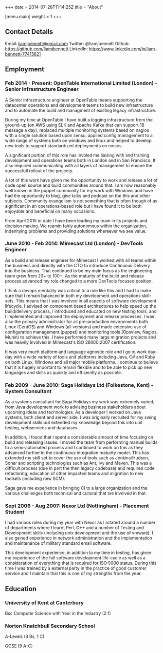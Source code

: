 +++
date = 2014-07-28T11:14:25Z
title = "About"

[menu.main]
	weight = 1
+++
## Contact Details

Email: liamjbennett@gmail.com
Twitter: @liamjbennett
Github: https://github.com/liamjbennett
LinkedIn: https://www.linkedin.com/in/liam-bennett-77415821

## Employment

### Feb 2014 - Present: OpenTable International Limited (London) - Senior Infrastructure Engineer
A Senior infrastructure engineer at OpenTable means supporting the datacenter operations and development teams to build new infrastructure and to automate the build and managment of existing legacy infrastructure.

During my time at OpenTable I have built a logging infrastructure from the ground-up (on AWS using ELK and Apache Kafka that can support 1B message a day), replaced multiple monitoring systems based on nagios with a single solution based upon sensu, applied config management to a wide range of systems both on windows and linux and helped to develop new tools to support standardized deployments on mesos.

A significant portion of this role has involed me liaising with and training development and operations teams both in London and in San Francisco. It also required communicating with all layers of management to ensure the successfull rollout of the projects.

A lot of this work have given me the opportunity to work and release a lot of code open source and build communities around that. I am now reasonably well known in the puppet community for my work with Windows and have had the opportunity to blog, give talks and podcast on the this and other subjects. Community evangelism is not something that is often though of as significant in an operations-based role but I have found it to be both enjoyable and beneficial on many occasions.

From April 2015 to date I have been leading my team in its projects and decision making. We reamin fairly autonomous within the organization, indenitying problems and providing solutions whereever we see value.

### June 2010 - Feb 2014: Mimecast Ltd (London) - DevTools Engineer
As a build and release engineer for Mimecast I worked with all teams within the business and directly with the CTO to introduce Continuous Delivery into the business. That continued to be my main focus as the engineering team grew from 20+ to 100+. As the maturity of the build and release process advanced my role changed to a more DevTools focused position.

I think a devops mentality was critical to a role like this and I had to make sure that I remain balanced in both my development and operations skill-sets. This means that I was involved in all aspects of software development lifecycle. I advised on component based architectures to help speed up the build/delivery process, I introduced and educated on new testing tools, and I implemented and improved the deployment and release processes. I was also the primary administrator for all pre-production environments both Linux (CentOS) and Windows (all versions) and made extensive use of configuration management (puppet) and monitoring tools (Opsview, Nagios, Munin) to achieve this. I have performed many large migration projects and was heavily involved in Mimecast's ISO 28000:2007 certification.

It was very much platform and language agnostic role and I go to work day-day with a wide variety of tools and platforms including Java, C# and Ruby on both Linux, Windows and all major mobile platforms. I continue to believe that it is hugely important to remain flexible and to be able to pick up new languages and skills as quickly and efficiently as possible.

### Feb 2009 - June 2010: Saga Holidays Ltd (Folkestone, Kent) - System Consultant
As a systems consultant for Saga Holidays my work was extremely varied, from Java development work to advising business stakeholders about upcoming ideas and technologies. As a developer I worked on Java systems, both client and server side. I was originally recruited for my swing development skills but extended my knowledge beyond this into unit testing, webservices and databases.

In addition, I found that I spent a considerable amount of time focusing on build and releasing issues. I moved the team from performing manual builds to a semi-automated process and I continued to work on this as they advanced further in the continuous integration maturity model. This has extended my skill set to cover the use of tools such as Jenkins/Hudson, Sonar and scripting technologies such as Ant, Ivy and Maven. This was a difficult process (due in part the then legacy codebase) and required code refactoring, education of other impacted teams and migration to new toolsets (including new SCM).

Saga gave me experience in bringing CI to a large organization and the various challenges both technical and cultural that are involved in that.

### Sept 2006 - Aug 2007: Nexor Ltd (Nottingham) - Placement Student
I had various roles during my year with Nexor as I rotated around a number of departments where I learnt Perl, C++ and a number of Testing and Development skills (including unix development and the use of vmware). I also gained experience in network administration and the implementation and maintenance of military standard email software.

This development experience, in addition to my time in testing, has given me experience of the full software development life-cycle as well as a consideration of everything that is required for ISO:9000 status. During this time I was trained by a external party in the practice of good customer service and I maintain that this is one of my strengths from the year.

## Education

### University of Kent at Canterbury
Bsc Computer Science with Year in the Industry (2:1)

### Norton Knatchbull Secondary School
A-Levels (3 Bs, 1 C)

GCSE (9 A-C)
